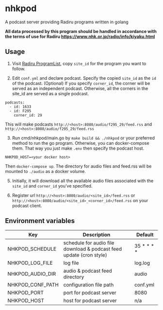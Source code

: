 # nhkpod

A podcast server providing Radiru programs written in golang

**All data processed by this program should be handled in accordance with the terms of use for Radiru https://www.nhk.or.jp/radio/info/kiyaku.html**

## Usage

1. Visit [Radiru ProgramList](https://www.nhk.or.jp/radioondemand/json/index_v3/index.json), copy `site_id` for the
   program you want to follow.

2. Edit `conf.yml` and declare podcast. Specify the copied `site_id` as the `id` of the podcast. (Optional) If you
   specify `corner_id`, the corner will be served as an independent podcast. Otherwise, all the corners in the site_id are
   served as a single podcast.

```
podcasts:
  - id: 1633
  - id: F295
    corner_id: 29
```

This will make podcasts `http://<host>:8080/audio/f295_29/feed.rss` and `http://<host>:8080/audio/f295_29/feed.rss`

3. Run cmd/nhkpod/main.go by `make build && ./nhkpod` or your preferred method to run the go program. 
Otherwise, you can docker-compose them. That way you just make `.env` then specify the podcast host.

```env
NHKPOD_HOST=<your docker host>
```

Then `docker-compose up`. The directory for audio files and feed.rss will be mounted to `./audio` as a docker volume.

5. Initially, it will download all the available audio files associated with the `site_id` and `corner_id` you've specified.

6. Register url `http://<host>:8080/audio/<site_id>/feed.rss`
   or `http://<host>:8080/audio/<site_id>_<corner_id>/feed.rss` on your podcast client.

## Environment variables

| Key              | Description                                                         | Default    |
|------------------|---------------------------------------------------------------------|------------|
| NHKPOD_SCHEDULE  | schedule for audio file download & podcast feed update (cron style) | 35 * * * * | 
| NHKPOD_LOG_FILE  | log file                                                            | log.log    |
| NHKPOD_AUDIO_DIR | audio & podcast feed directory                                      | audio      |
| NHKPOD_CONF_PATH | configuration file path                                             | conf.yml   |
| NHKPOD_PORT      | port for podcast server                                             | 8080       |
| NHKPOD_HOST      | host for podcast server                                             | n/a        |

